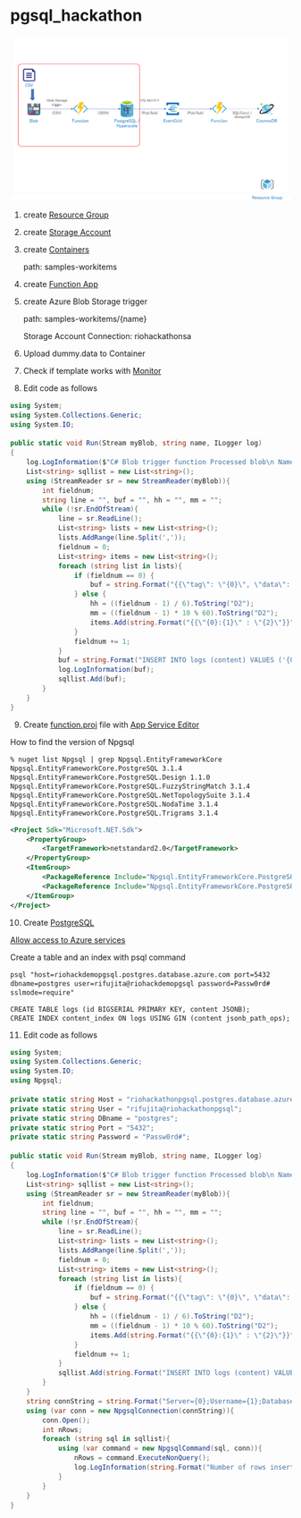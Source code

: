 # pgsql_hackathon

![A diagram showing the range of hackathon.](pgsql_hackathon.png 'Solution Architecture')

1. create [Resource Group](https://docs.microsoft.com/en-us/azure/azure-resource-manager/management/manage-resource-groups-portal)
2. create [Storage Account](https://docs.microsoft.com/en-us/azure/storage/common/storage-account-create?toc=%2Fazure%2Fstorage%2Fblobs%2Ftoc.json&tabs=azure-portal)
3. create [Containers](https://docs.microsoft.com/en-us/azure/storage/blobs/storage-quickstart-blobs-portal)

    path: samples-workitems
4. create [Function App](https://docs.microsoft.com/en-us/azure/azure-functions/functions-create-storage-blob-triggered-function)
5. create Azure Blob Storage trigger

    path: samples-workitems/{name}
    
    Storage Account Connection: riohackathonsa
6. Upload dummy.data to Container
7. Check if template works with [Monitor](https://docs.microsoft.com/en-us/azure/azure-functions/functions-monitoring?tabs=cmd)
8. Edit code as follows
```csharp
using System;
using System.Collections.Generic;
using System.IO;

public static void Run(Stream myBlob, string name, ILogger log)
{
    log.LogInformation($"C# Blob trigger function Processed blob\n Name:{name} \n Size: {myBlob.Length} Bytes");
    List<string> sqllist = new List<string>();
    using (StreamReader sr = new StreamReader(myBlob)){
        int fieldnum;
        string line = "", buf = "", hh = "", mm = "";
        while (!sr.EndOfStream){
            line = sr.ReadLine();
            List<string> lists = new List<string>();
            lists.AddRange(line.Split(','));
            fieldnum = 0;
            List<string> items = new List<string>();
            foreach (string list in lists){
                if (fieldnum == 0) {
                    buf = string.Format("{{\"tag\": \"{0}\", \"data\": [", list);
                } else {
                    hh = ((fieldnum - 1) / 6).ToString("D2");
                    mm = ((fieldnum - 1) * 10 % 60).ToString("D2");
                    items.Add(string.Format("{{\"{0}:{1}\" : \"{2}\"}}", hh, mm, list));
                }
                fieldnum += 1;
            }
            buf = string.Format("INSERT INTO logs (content) VALUES ('{0}')", buf + string.Join(",", items) + "]}");
            log.LogInformation(buf);
            sqllist.Add(buf);
        }
    }
}
```
9. Create [function.proj](https://docs.microsoft.com/en-us/azure/azure-functions/functions-reference-csharp#using-nuget-packages) file with [App Service Editor](https://github.com/projectkudu/kudu/wiki/App-Service-Editor)

How to find the version of Npgsql
```shell
% nuget list Npgsql | grep Npgsql.EntityFrameworkCore
Npgsql.EntityFrameworkCore.PostgreSQL 3.1.4
Npgsql.EntityFrameworkCore.PostgreSQL.Design 1.1.0
Npgsql.EntityFrameworkCore.PostgreSQL.FuzzyStringMatch 3.1.4
Npgsql.EntityFrameworkCore.PostgreSQL.NetTopologySuite 3.1.4
Npgsql.EntityFrameworkCore.PostgreSQL.NodaTime 3.1.4
Npgsql.EntityFrameworkCore.PostgreSQL.Trigrams 3.1.4
```

```xml
<Project Sdk="Microsoft.NET.Sdk">
    <PropertyGroup>
        <TargetFramework>netstandard2.0</TargetFramework>
    </PropertyGroup>
    <ItemGroup>
        <PackageReference Include="Npgsql.EntityFrameworkCore.PostgreSQL" Version="3.1.4" />
        <PackageReference Include="Npgsql.EntityFrameworkCore.PostgreSQL.Design" Version="1.1.0" />
    </ItemGroup>
</Project>
```

10. Create [PostgreSQL](https://docs.microsoft.com/en-us/azure/postgresql/quickstart-create-server-database-portal)

[Allow access to Azure services](https://docs.microsoft.com/en-us/azure/postgresql/howto-manage-firewall-using-portal)

Create a table and an index with psql command
```shell
psql "host=riohackdemopgsql.postgres.database.azure.com port=5432 dbname=postgres user=rifujita@riohackdemopgsql password=Passw0rd# sslmode=require"
```
```plpgsql
CREATE TABLE logs (id BIGSERIAL PRIMARY KEY, content JSONB);
CREATE INDEX content_index ON logs USING GIN (content jsonb_path_ops);
```

11. Edit code as follows
```csharp
using System;
using System.Collections.Generic;
using System.IO;
using Npgsql;

private static string Host = "riohackathonpgsql.postgres.database.azure.com";
private static string User = "rifujita@riohackathonpgsql";
private static string DBname = "postgres";
private static string Port = "5432";
private static string Password = "Passw0rd#";

public static void Run(Stream myBlob, string name, ILogger log)
{
    log.LogInformation($"C# Blob trigger function Processed blob\n Name:{name} \n Size: {myBlob.Length} Bytes");
    List<string> sqllist = new List<string>();
    using (StreamReader sr = new StreamReader(myBlob)){
        int fieldnum;
        string line = "", buf = "", hh = "", mm = "";
        while (!sr.EndOfStream){
            line = sr.ReadLine();
            List<string> lists = new List<string>();
            lists.AddRange(line.Split(','));
            fieldnum = 0;
            List<string> items = new List<string>();
            foreach (string list in lists){
                if (fieldnum == 0) {
                    buf = string.Format("{{\"tag\": \"{0}\", \"data\": [", list);
                } else {
                    hh = ((fieldnum - 1) / 6).ToString("D2");
                    mm = ((fieldnum - 1) * 10 % 60).ToString("D2");
                    items.Add(string.Format("{{\"{0}:{1}\" : \"{2}\"}}", hh, mm, list));
                }
                fieldnum += 1;
            }
            sqllist.Add(string.Format("INSERT INTO logs (content) VALUES ('{0}')", buf + string.Join(",", items) + "]}"));
        }
    }
    string connString = string.Format("Server={0};Username={1};Database={2};Port={3};Password={4};SSLMode=Prefer", Host, User, DBname, Port, Password);
    using (var conn = new NpgsqlConnection(connString)){
        conn.Open();
        int nRows;
        foreach (string sql in sqllist){
            using (var command = new NpgsqlCommand(sql, conn)){
                nRows = command.ExecuteNonQuery();
                log.LogInformation(string.Format("Number of rows inserted={0}", nRows));
            }
        }
    }
}
```
